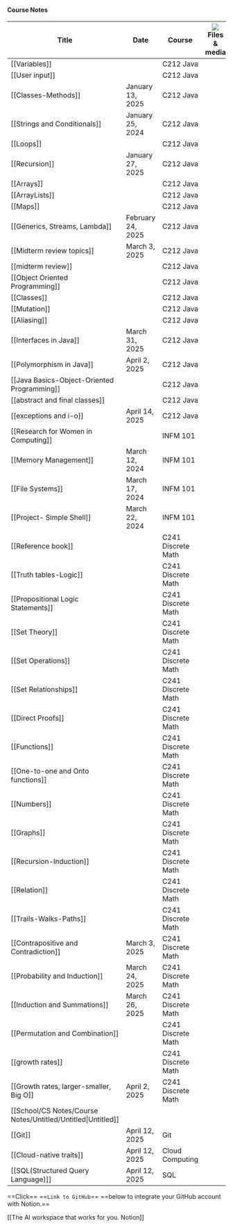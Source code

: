 #### Course Notes

|Title|Date|Course|![](https://www.notion.so/icons/folder_gray.svg)Files & media|
|---|---|---|---|
|[[Variables]]||C212 Java||
|[[User input]]||C212 Java||
|[[Classes-Methods]]|January 13, 2025|C212 Java||
|[[Strings and Conditionals]]|January 25, 2024|C212 Java||
|[[Loops]]||C212 Java||
|[[Recursion]]|January 27, 2025|C212 Java||
|[[Arrays]]||C212 Java||
|[[ArrayLists]]||C212 Java||
|[[Maps]]||C212 Java||
|[[Generics, Streams, Lambda]]|February 24, 2025|C212 Java||
|[[Midterm review topics]]|March 3, 2025|C212 Java||
|[[midterm review]]||C212 Java||
|[[Object Oriented Programming]]||C212 Java||
|[[Classes]]||C212 Java||
|[[Mutation]]||C212 Java||
|[[Aliasing]]||C212 Java||
|[[Interfaces in Java]]|March 31, 2025|C212 Java||
|[[Polymorphism in Java]]|April 2, 2025|C212 Java||
|[[Java Basics-Object-Oriented Programming]]||C212 Java||
|[[abstract and final classes]]||C212 Java||
|[[exceptions and i-o]]|April 14, 2025|C212 Java||
|[[Research for Women in Computing]]||INFM 101||
|[[Memory Management]]|March 12, 2024|INFM 101||
|[[File Systems]]|March 17, 2024|INFM 101||
|[[Project- Simple Shell]]|March 22, 2024|INFM 101||
|[[Reference book]]||C241 Discrete Math||
|[[Truth tables-Logic]]||C241 Discrete Math||
|[[Propositional Logic Statements]]||C241 Discrete Math||
|[[Set Theory]]||C241 Discrete Math||
|[[Set Operations]]||C241 Discrete Math||
|[[Set Relationships]]||C241 Discrete Math||
|[[Direct Proofs]]||C241 Discrete Math||
|[[Functions]]||C241 Discrete Math||
|[[One-to-one and Onto functions]]||C241 Discrete Math||
|[[Numbers]]||C241 Discrete Math||
|[[Graphs]]||C241 Discrete Math||
|[[Recursion-Induction]]||C241 Discrete Math||
|[[Relation]]||C241 Discrete Math||
|[[Trails-Walks-Paths]]||C241 Discrete Math||
|[[Contrapositive and Contradiction]]|March 3, 2025|C241 Discrete Math||
|[[Probability and Induction]]|March 24, 2025|C241 Discrete Math||
|[[Induction and Summations]]|March 26, 2025|C241 Discrete Math||
|[[Permutation and Combination]]||C241 Discrete Math||
|[[growth rates]]||C241 Discrete Math||
|[[Growth rates, larger-smaller, Big O]]|April 2, 2025|C241 Discrete Math||
|[[School/CS Notes/Course Notes/Untitled/Untitled\|Untitled]]||||
|[[Git]]|April 12, 2025|Git||
|[[Cloud-native traits]]|April 12, 2025|Cloud Computing||
|[[SQL(Structured Query Language)]]|April 12, 2025|SQL||

  
  

==Click== ==`Link to GitHub`== ==below to integrate your GitHub account with Notion.==

  

[[The AI workspace that works for you. Notion]]